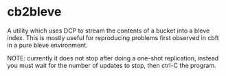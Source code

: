 # cb2bleve

A utility which uses DCP to stream the contents of a bucket into a bleve index.  This is mostly useful for reproducing problems first observed in cbft in a pure bleve environment.

NOTE: currently it does not stop after doing a one-shot replication, instead you must wait for the number of updates to stop, then ctrl-C the program.